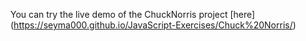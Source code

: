 You can try the live demo of the ChuckNorris project [here] (https://seyma000.github.io/JavaScript-Exercises/Chuck%20Norris/)
